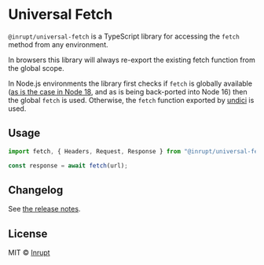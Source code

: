 # Universal Fetch

`@inrupt/universal-fetch` is a TypeScript library for accessing the `fetch` method from any environment.

In browsers this library will always re-export the existing fetch function from the global scope.

In Node.js environments the library first checks if `fetch` is globally available ([as is the case in Node 18](https://nodejs.org/uk/blog/announcements/v18-release-announce/), and as is being back-ported into Node 16) then the global `fetch` is used. Otherwise, the `fetch` function exported by [undici](https://www.npmjs.com/package/undici) is used.

## Usage

```ts
import fetch, { Headers, Request, Response } from "@inrupt/universal-fetch";

const response = await fetch(url);
```

## Changelog

See [the release notes](https://github.com/inrupt/universal-fetch/blob/main/CHANGELOG.md).

## License

MIT © [Inrupt](https://inrupt.com)
